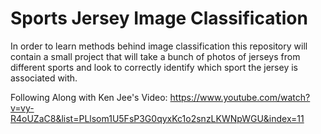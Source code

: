 # Sports Jersey Image Classification

 In order to learn methods behind image classification this repository will contain a small project that will take a bunch of photos of jerseys from different sports and look to correctly identify which sport the jersey is associated with.

Following Along with Ken Jee's Video: https://www.youtube.com/watch?v=vy-R4oUZaC8&list=PLlsom1U5FsP3G0qyxKc1o2snzLKWNpWGU&index=11
